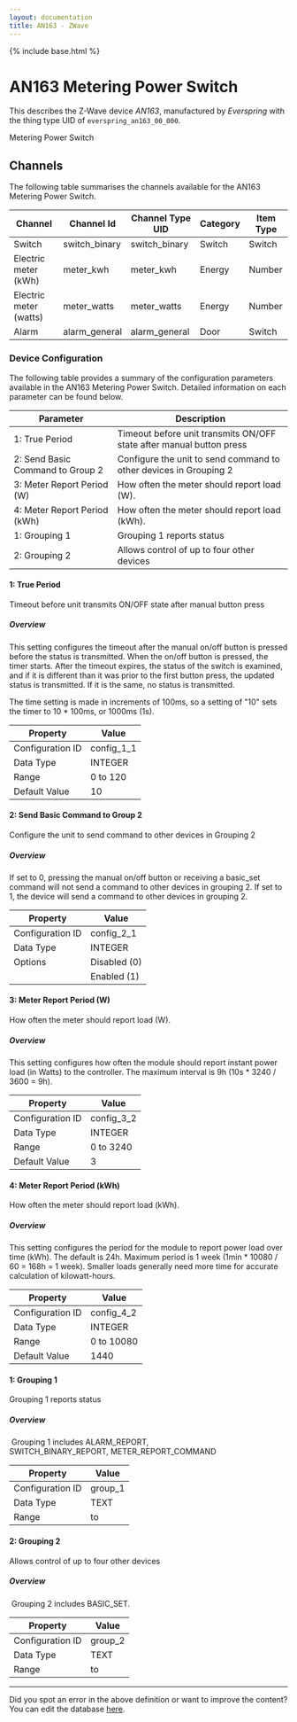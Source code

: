 ```yaml
---
layout: documentation
title: AN163 - ZWave
---
```


{% include base.html %}

# AN163 Metering Power Switch

This describes the Z-Wave device *AN163*, manufactured by *Everspring* with the thing type UID of ```everspring_an163_00_000```. 

Metering Power Switch


## Channels
The following table summarises the channels available for the AN163 Metering Power Switch.

| Channel | Channel Id | Channel Type UID | Category | Item Type |
|---------|------------|------------------|----------|-----------|
| Switch | switch_binary | switch_binary | Switch | Switch |
| Electric meter (kWh) | meter_kwh | meter_kwh | Energy | Number |
| Electric meter (watts) | meter_watts | meter_watts | Energy | Number |
| Alarm | alarm_general | alarm_general | Door | Switch |


### Device Configuration
The following table provides a summary of the configuration parameters available in the AN163 Metering Power Switch.
Detailed information on each parameter can be found below.

| Parameter   | Description |
|-------------|-------------|
| 1: True Period | Timeout before unit transmits ON/OFF state after manual button press |
| 2: Send Basic Command to Group 2 | Configure the unit to send command to other devices in Grouping 2 |
| 3: Meter Report Period (W) | How often the meter should report load (W). |
| 4: Meter Report Period (kWh) | How often the meter should report load (kWh). |
| 1: Grouping 1 | Grouping 1 reports status |
| 2: Grouping 2 | Allows control of up to four other devices |


#### 1: True Period

Timeout before unit transmits ON/OFF state after manual button press  


##### Overview 

This setting configures the timeout after the manual on/off button is pressed before the status is transmitted. When the on/off button is pressed, the timer starts. After the timeout expires, the status of the switch is examined, and if it is different than it was prior to the first button press, the updated status is transmitted. If it is the same, no status is transmitted.

The time setting is made in increments of 100ms, so a setting of "10" sets the timer to 10 \* 100ms, or 1000ms (1s).


| Property         | Value    |
|------------------|----------|
| Configuration ID | config_1_1 |
| Data Type        | INTEGER |
| Range | 0 to 120 |
| Default Value | 10 |


#### 2: Send Basic Command to Group 2

Configure the unit to send command to other devices in Grouping 2  


##### Overview 

If set to 0, pressing the manual on/off button or receiving a basic\_set command will not send a command to other devices in grouping 2. If set to 1, the device will send a command to other devices in grouping 2.


| Property         | Value    |
|------------------|----------|
| Configuration ID | config_2_1 |
| Data Type        | INTEGER || Default Value | 0 |
| Options | Disabled (0) |
|  | Enabled (1) |


#### 3: Meter Report Period (W)

How often the meter should report load (W).  


##### Overview 

This setting configures how often the module should report instant power load (in Watts) to the controller. The maximum interval is 9h (10s \* 3240 / 3600 = 9h).


| Property         | Value    |
|------------------|----------|
| Configuration ID | config_3_2 |
| Data Type        | INTEGER |
| Range | 0 to 3240 |
| Default Value | 3 |


#### 4: Meter Report Period (kWh)

How often the meter should report load (kWh).  


##### Overview 

This setting configures the period for the module to report power load over time (kWh). The default is 24h. Maximum period is 1 week (1min \* 10080 / 60 = 168h = 1 week). Smaller loads generally need more time for accurate calculation of kilowatt-hours. 


| Property         | Value    |
|------------------|----------|
| Configuration ID | config_4_2 |
| Data Type        | INTEGER |
| Range | 0 to 10080 |
| Default Value | 1440 |


#### 1: Grouping 1

Grouping 1 reports status  


##### Overview 

 Grouping 1 includes ALARM\_REPORT, SWITCH\_BINARY\_REPORT, METER\_REPORT\_COMMAND


| Property         | Value    |
|------------------|----------|
| Configuration ID | group_1 |
| Data Type        | TEXT |
| Range |  to  |


#### 2: Grouping 2

Allows control of up to four other devices  


##### Overview 

 Grouping 2 includes BASIC\_SET.


| Property         | Value    |
|------------------|----------|
| Configuration ID | group_2 |
| Data Type        | TEXT |
| Range |  to  |


---

Did you spot an error in the above definition or want to improve the content?
You can edit the database [here](http://www.cd-jackson.com/index.php/zwave/zwave-device-database/zwave-device-list/devicesummary/492).
